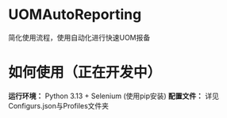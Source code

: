 # UOMAutoReporting
简化使用流程，使用自动化进行快速UOM报备
# 如何使用（正在开发中）
**运行环境：** Python 3.13 + Selenium (使用pip安装)
**配置文件：** 详见Configurs.json与Profiles文件夹
